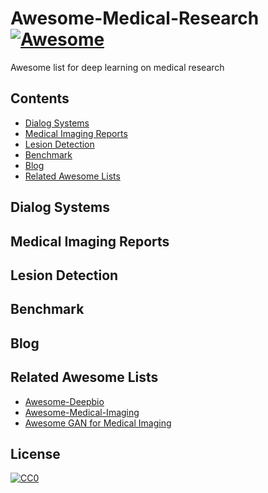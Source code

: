 # Awesome-Medical-Research [![Awesome](https://cdn.rawgit.com/sindresorhus/awesome/d7305f38d29fed78fa85652e3a63e154dd8e8829/media/badge.svg)](https://github.com/Engineering-Course/Awesome-Medical-Research)
Awesome list for deep learning on medical research

## Contents
- [Dialog Systems](#Dialog-Systems)
- [Medical Imaging Reports](#Medical-Imaging-Reports)
- [Lesion Detection](#Lesion-Detection)
- [Benchmark](#Benchmark)
- [Blog](#Blog)
- [Related Awesome Lists](#related-awesome-lists)


## Dialog Systems

## Medical Imaging Reports

## Lesion Detection

## Benchmark

## Blog

## Related Awesome Lists

* [Awesome-Deepbio](https://github.com/gokceneraslan/awesome-deepbio)
* [Awesome-Medical-Imaging](https://github.com/seokkim/Awesome-Medical-Imaging)
* [Awesome GAN for Medical Imaging](https://github.com/xinario/awesome-gan-for-medical-imaging)



## License
[![CC0](http://mirrors.creativecommons.org/presskit/buttons/88x31/svg/cc-zero.svg)](https://creativecommons.org/publicdomain/zero/1.0/)
